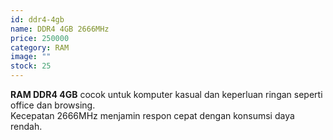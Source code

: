 ```yaml
---
id: ddr4-4gb
name: DDR4 4GB 2666MHz
price: 250000
category: RAM
image: ""
stock: 25
---
```


**RAM DDR4 4GB** cocok untuk komputer kasual dan keperluan ringan seperti office dan browsing.  
Kecepatan 2666MHz menjamin respon cepat dengan konsumsi daya rendah.
